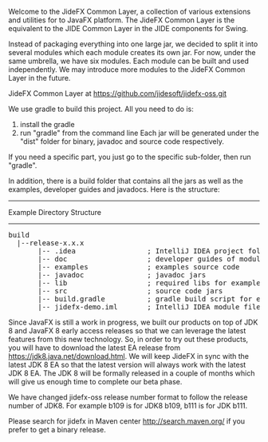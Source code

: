 Welcome to the JideFX Common Layer, a collection of various extensions and utilities for to JavaFX platform. The JideFX Common Layer is the equivalent to the JIDE Common Layer in the JIDE components for Swing.

Instead of packaging everything into one large jar, we decided to split it into several modules which each module creates its own jar. For now, under the same umbrella, we have six modules. Each module can be built and used independently. We may introduce more modules to the JideFX Common Layer in the future. 

JideFX Common Layer at https://github.com/jidesoft/jidefx-oss.git<BR>

We use gradle to build this project. All you need to do is:
1. install the gradle
2. run "gradle" from the command line
Each jar will be generated under the "dist" folder for binary, javadoc and source code respectively. 

If you need a specific part, you just go to the specific sub-folder, then run "gradle". 

In addition, there is a build folder that contains all the jars as well as the examples, developer guides and javadocs. Here is the structure:
*********************************
   Example Directory Structure
*********************************
<pre>
build
  |--release-x.x.x
       |-- .idea                 ; IntelliJ IDEA project folder
       |-- doc                   ; developer guides of modules in PDF format
       |-- examples              ; examples source code
       |-- javadoc               ; javadoc jars
       |-- lib                   ; required libs for examples
       |-- src                   ; source code jars
       |-- build.gradle          ; gradle build script for examples, TextFieldsDemo will be executed by default
       |-- jidefx-demo.iml       ; IntelliJ IDEA module file
</pre>   
Since JavaFX is still a work in progress, we built our products on top of JDK 8 and JavaFX 8 early access releases so that we can leverage the latest features from this new technology. So, in order to try out these products, you will have to download the latest EA release from https://jdk8.java.net/download.html. We will keep JideFX in sync with the latest JDK 8 EA so that the latest version will always work with the latest JDK 8 EA. The JDK 8 will be formally released in a couple of months which will give us enough time to complete our beta phase.

We have changed jidefx-oss release number format to follow the release number of JDK8. For example b109 is for JDK8 b109, b111 is for JDK b111.

Please search for jidefx in Maven center http://search.maven.org/ if you prefer to get a binary release.
